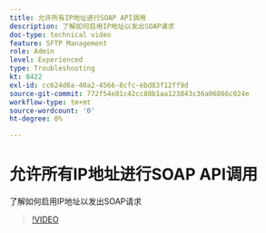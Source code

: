 ```yaml
---
title: 允许所有IP地址进行SOAP API调用
description: 了解如何启用IP地址以发出SOAP请求
doc-type: technical video
feature: SFTP Management
role: Admin
level: Experienced
type: Troubleshooting
kt: 8422
exl-id: cc624d6a-40a2-4566-8cfc-ebd83f12ff9d
source-git-commit: 772f54e81c42cc88b1aa123843c36a06866c024e
workflow-type: tm+mt
source-wordcount: '0'
ht-degree: 0%

---
```


# 允许所有IP地址进行SOAP API调用

了解如何启用IP地址以发出SOAP请求

>[!VIDEO](https://video.tv.adobe.com/v/335978?quality=12)
